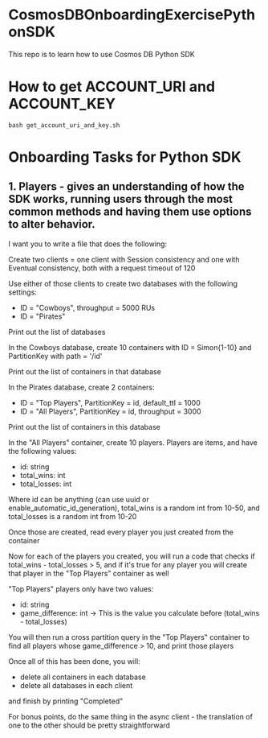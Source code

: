 # CosmosDBOnboardingExercisePythonSDK
This repo is to learn how to use Cosmos DB Python SDK


# How to get ACCOUNT_URI and ACCOUNT_KEY

```
bash get_account_uri_and_key.sh 
```

# Onboarding Tasks for Python SDK

## 1. Players - gives an understanding of how the SDK works, running users through the most common methods and having them use options to alter behavior.
 
I want you to write a file that does the following:
 
Create two clients = one client with Session consistency and one with Eventual consistency, both with a request timeout of 120
 
Use either of those clients to create two databases with the following settings:
- ID = "Cowboys", throughput = 5000 RUs
- ID = "Pirates"
 
Print out the list of databases
 
In the Cowboys database, create 10 containers with ID = Simon{1-10} and PartitionKey with path = '/id'
 
Print out the list of containers in that database
 
In the Pirates database, create 2 containers:
- ID = "Top Players", PartitionKey = id, default_ttl = 1000
- ID = "All Players", PartitionKey = id, throughput = 3000
 
Print out the list of containers in this database
 
In the "All Players" container, create 10 players. Players are items, and have the following values:
- id: string
- total_wins: int
- total_losses: int
 
Where id can be anything (can use uuid or enable_automatic_id_generation), total_wins is a random int from 10-50, and total_losses is a random int from 10-20
 
Once those are created, read every player you just created from the container
 
Now for each of the players you created, you will run a code that checks if total_wins - total_losses > 5, and if it's true for any player you will create that player in the "Top Players" container as well
 
"Top Players" players only have two values:
- id: string
- game_difference: int -> This is the value you calculate before (total_wins - total_losses)
 
You will then run a cross partition query in the "Top Players" container to find all players whose game_difference > 10, and print those players
 
Once all of this has been done, you will:
- delete all containers in each database
- delete all databases in each client
 
and finish by printing "Completed"
 
For bonus points, do the same thing in the async client - the translation of one to the other should be pretty straightforward
